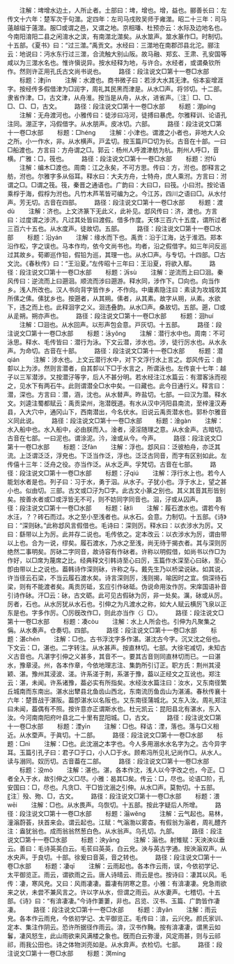 <!-- { "loadSidebar": true } -->
　　注解：埤增水边土，人所止者。土部曰：埤，增也。增，益也。郦善长曰：左传文十六年：楚军次于句澨。定四年：左司马戌败吴师于雍澨。昭二十三年：司马薳越缢于薳澨。服□或谓之邑，又谓之地。京相璠、杜预亦云：水际及边地名也。今南阳淯阳二县之闲淯水之滨，有南澨北澨矣。从水筮声。筮水篆作□。时制切。十五部。《夏书》曰：“过三澨。”禹贡文。水经曰：三澨地在南郡邔县北沱。郦注云：地说曰：沔水东行过三澨，合流触大别山阪。故马融、郑玄、王肃、孔安国等咸以为三澨水名也。惟许愼说异。按水经释为地，与许合。水经者，或谓桑钦所作。然则许正用孔氏古文尚书说也。
　　路径：段注说文□第十一卷□水部
　　标题：津jīn
　　注解：水渡也。商书微子曰：若涉大水其无津。俗本妄增涯字。按经传多假借津为□润字，周礼其民黑而津是。从水□声。将邻切。十二部。隶省作津。□，古文津，从舟淮。按当是从舟，从水，进省声。〖注〗□、□、□、□、□，古文。
　　路径：段注说文□第十一卷□水部
　　标题：淜pínɡ
　　注解：无舟渡河也。小雅传曰：徒涉曰冯河，徒搏曰暴虎。尔雅释训、论语孔注同。淜正字，冯假借字。从水朋声。皮冰切。六部。
　　路径：段注说文□第十一卷□水部
　　标题：□hénɡ
　　注解：小津也。谓渡之小者也，非地大人众之所。小一作水，非。从水横声。戸孟切。按玉篇戸□切为长。古音在十部。一曰□船渡也。方言曰：方舟谓之□。郭云：杨州人呼渡津舫为杭。荆州人呼□，音横。广雅：□，筏也。
　　路径：段注说文□第十一卷□水部
　　标题：泭fū
　　注解：编木□渡也。周南：江之永矣，不可方思。传曰：方，泭也。卽释言之舫，泭也。尔雅字多从俗耳。释水曰：大夫方舟，士特舟，庶人乘泭。方言曰：泭谓之□。□谓之筏。筏，秦晋之通语也。广韵曰：大曰□，曰筏。小曰泭。按论语乘桴于海，假桴为泭也。凡竹木芦苇皆可编为之。今江苏，四川之语曰□。从水付声。芳无切。古音在四部。
　　路径：段注说文□第十一卷□水部
　　标题：渡dù
　　注解：济也。上文济篆下无此义，此补见。邶风传曰：济，渡也。方言曰：过度谓之涉济。凡过其处皆曰渡假。借多作度。天体三百六十五度，谓所过者三百六十五也。从水度声。徒故切。五部。
　　路径：段注说文□第十一卷□水部
　　标题：沿yán
　　注解：缘水而下也。禹贡：沿于江海，达于淮泗。郑本沿作松，字之误也。马本作均，依今文尚书也。均者，沿之假借字。如三年问反巡过其故乡。荀卿巡作铅，假铅为巡，其理一也。从水□声。与专切。十四部。□古文沇。《春秋传》曰：“王沿夏。”左传昭十三年曰：王沿夏，将欲入鄢。
　　路径：段注说文□第十一卷□水部
　　标题：泝sù
　　注解：逆流而上曰□洄。秦风传曰：逆流而上曰遡洄。顺流而涉曰遡游。释水同，涉作下。□向也。向当作乡。浅人所改也。汉人书向背字皆作乡，不作向。中庸素隐注曰：素读为攻城攻其所傃之傃。傃犹乡也。按遡者，从其朔。傃者，从其素。故字从朔，从素。水欲下，违之而上也。此释洄字之义。洄违叠韵。从水□声。桑故切。五部。遡，□或从辵朔。朔亦声也。
　　路径：段注说文□第十一卷□水部
　　标题：洄huí
　　注解：□洄也。从水回声。以形声包会意。戸灰切。十五部。
　　路径：段注说文□第十一卷□水部
　　标题：泳yǒnɡ
　　注解：潜行水中也。周南：不可泳思。释水、毛传皆曰：潜行为泳。下文云潜，涉水也。涉，徒行厉水也。从水永声。为命切。古音在十部。
　　路径：段注说文□第十一卷□水部
　　标题：潜qián
　　注解：涉水也。上文云潜行水中，对下文浮行水上言之。邶风传云：由厀以上为涉。然则言潜者，自其厀以下□于水言之，所谓泳也。左传哀十七年：越子以三军潜涉。又按潜汓等字，后人不甚分明。若水经注江水篇云：有潜客泳而视之，见水下有两石牛。此则谓潜全□水中矣。一曰藏也。此今日通行义。释言曰：潜，深也。方言曰：潜，涵，沈也。从水朁声。昨盐切。七部。一曰汉为潜。释水文。刘逵注蜀都赋云：禹贡梁州，沲潜旣道。有水从汉中沔阳县南流，至梓潼汉寿县，入大穴中，通冈山下，西南潜出，今名伏水。旧说云禹贡潜水也。郭朴尔雅音义同此说。
　　路径：段注说文□第十一卷□水部
　　标题：淦ɡàn
　　注解：水入船中也。水入船中，必由朕而入。淦者，浸淫随理之意。从水金声。古暗切。古音在七部。一曰泥也。谓涂泥。汵，淦或从今。今声。
　　路径：段注说文□第十一卷□水部
　　标题：泛fàn
　　注解：浮也。邶风曰：泛彼柏舟，亦泛其流。上泛谓泛泛，浮皃也。下泛当作泛，浮也。泛泛古同音，而字有区别如此。左传僖十三年：泛舟之役。亦当作泛。从水乏声。孚梵切。古音在七部。
　　路径：段注说文□第十一卷□水部
　　标题：汓qiú
　　注解：浮行水上也。若今人能划水者是也。列子曰：习于水，勇于泅。从水子。子犹小也。浮于水上，望之甚小也。似由切。三部。古文或□汓为□字。此古文小篆之别也。其义其音其形皆别矣。按善水者或□或浮皆无不可，则不妨同字同音也。泅，汓或从囚声。
　　路径：段注说文□第十一卷□水部
　　标题：砅lì
　　注解：履石渡水也。谓若今有水汪，？？砖石而过。水之至小至浅者也。从水石。会意。力制切。十五部。《诗》曰：“深则砅。”此称邶风言假借也。毛诗曰：深则厉。释水曰：以衣涉水为厉。又曰：繇带以上为厉。此并存二说也。毛传依之。定本改云：以衣涉水为厉，谓由带以上也。合为一说，缪矣。履石渡水，乃水之至浅，尚无待于揭衣者。其与深则厉绝然二事明矣。厉砅二字同音，故诗容有作砅者。许称以明假借，如尚书以作□为作好，以□席为蔑席之比。经典释文引韩诗至心曰厉，玉篇作水深至心曰砅，至心卽由带以上之说也。葢韩诗作深则砅，许称之与。戴先生乃以桥梁说砅。如其说，许当径云石梁，不当云履石渡水矣。诗言深则厉，浅则揭，喻因时之宜。倘深待石梁，则有不能渡者矣。禹贡厉砥，玄应引作砅砥。伪说命用汝作厉。宋庠国语补音引诗作砅。汗□云：砅，古文砺。此可见古假砅为厉，非一处矣。濿，砅或从厉。厉者，石也。从水厉犹从水石也。引伸之为凡渡水之称，如大人赋云横厉飞泉以正东是也。字多作厉。〇厉旣改作□，则此亦当作〈氵□〉。
　　路径：段注说文□第十一卷□水部
　　标题：凑còu
　　注解：水上人所会也。引伸为凡聚集之偁。从水奏声。仓奏切。四部。
　　路径：段注说文□第十一卷□水部
　　标题：湛chén
　　注解：□也。古书浮沈字多作湛。湛沈古今字。沉又沈之俗也。下文云：□，湛也。二字转注。从水甚声。按直林切。七部。大徐宅减切，未知古义古音也。凡湛字引伸之义甚多，其音不一。要其古音则同直林切而已。一曰湛水，豫章浸。州，各本作章，今依地理志注、集韵所引订正。职方氏：荆州其浸颖、湛。豫州其浸波、溠。许系溠于荆，系湛于豫，葢以正经文之互讹也。郑注云：湛，未闻。许系诸豫，葢必实有所指矣。水经汝水篇注曰：汝水，又东南径繁丘城南而东南出。湛水出犫县北鱼齿山西北，东南流历鱼齿山为湛浦。春秋传襄十六年：楚晋战于湛阪。葢卽湛水以名阪也。又东南径蒲城北。又东入汝。周礼郑注曰未闻，葢偶有不照。按许意亦正谓斯水也。杜元凯云：昆阳县北有湛水，东入汝。今河南南阳府叶县北二十里有昆阳城。□，古文。
　　路径：段注说文□第十一卷□水部
　　标题：湮yīn
　　注解：□也。释诂：湮，落也。落与□义相近。从水垔声。于眞切。十二部。
　　路径：段注说文□第十一卷□水部
　　标题：□nì
　　注解：□也。此沈溺之本字也。今人多用溺水水名字为之。古今异字耳。玉篇引孔子曰：君子□于口，小人□于水。顾希冯所见礼记尚作□。从水人。读与溺同。奴历切。古音葢在二部。
　　路径：段注说文□第十一卷□水部
　　标题：没mò
　　注解：湛也。湛，各本作沈，浅人以今字改之也，今正。□者全入于水，故引伸之义□尽。小雅：曷其□矣。传云：□，尽也。论语□阶，孔安国曰：□，尽也。凡贪□、干□皆沈溺之引伸。从水□声。莫勃切。十五部。〖注〗殁、歾、□，古文。
　　路径：段注说文□第十一卷□水部
　　标题：渨wēi
　　注解：□也。从水畏声。乌恢切。十五部。按此字疑后人所增。
　　路径：段注说文□第十一卷□水部
　　标题：滃wěnɡ
　　注解：云气起也。易林，潼滃蔚荟，扶首来会。谓云起也。江赋：气滃渤以雾杳。有假翁为滃者，周礼醴齐注：盎犹翁也。成而翁翁然葱白色。从水翁声。乌孔切。九部。
　　路径：段注说文□第十一卷□水部
　　标题：泱yānɡ
　　注解：滃也。射雉赋：天泱泱以垂云。善曰：毛诗英英白云。毛苌曰英英，白云皃。泱与英古字通。按泱滃双声。从水央声。于良切。十部。徐爰曰音英，音之转也。
　　路径：段注说文□第十一卷□水部
　　标题：凄qī
　　注解：云雨起也。各本作云雨，误，今依初学记、太平御览正。雨云，谓欲雨之云。唐人诗晴云、雨云是也。按诗曰：凄其以风。毛传：凄，寒风皃。又曰：风雨凄凄。葢凄有阴寒之意。小雅：有渰凄凄。皃急雨欲来之状，未尝不兼风言之。许以字从水，但谓之雨云。从水妻声。七稽切。十五部。《诗》曰：“有渰凄凄。”今诗作萋萋，非也。吕览、汉书、玉篇、广韵皆作凄凄。
　　路径：段注说文□第十一卷□水部
　　标题：渰yǎn
　　注解：雨云皃。各本作云雨皃，今依初学记、太平御览正。毛传曰：渰，云兴皃。颜氏家训、定本、集注作阴云。恐许所据径作雨云。渰，汉书作黤。按有渰凄凄，谓黑云如鬊，凄风怒生，此山雨欲来风满楼之象也。旣而白云弥漫，风定雨甚，则与云祁祁，雨我公田也。诗之体物浏亮如是。从水弇声。衣检切。七部。
　　路径：段注说文□第十一卷□水部
　　标题：溟mínɡ
